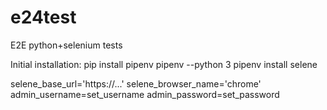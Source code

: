 # e24test
E2E python+selenium tests

Initial installation:
    pip install pipenv
    pipenv --python 3
    pipenv install selene

selene_base_url='https://...'
selene_browser_name='chrome'
admin_username=set_username
admin_password=set_password

